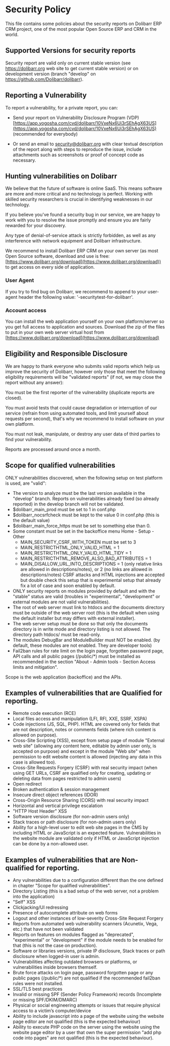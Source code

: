 # Security Policy

This file contains some policies about the security reports on Dolibarr ERP CRM project, one of the most popular Open Source ERP and CRM in the world.

## Supported Versions for security reports

Security report are valid only on current stable version (see https://dolibarr.org web site to get current stable version) or on development version (branch "develop" on https://github.com/Dolibarr/dolibarr).

## Reporting a Vulnerability

To report a vulnerability, for a private report, you can:

- Send your report on Vulnerability Disclosure Program (VDP) [https://app.yogosha.com/cvd/dolibarr/10VxeNx6Ui3rSEhAgX63US](https://app.yogosha.com/cvd/dolibarr/10VxeNx6Ui3rSEhAgX63US) (recommended for everybody)
<!--
- Or if you have permissions, use GitHub security advisory at [https://github.com/Dolibarr/dolibarr/security/advisories/new](https://github.com/Dolibarr/dolibarr/security/advisories/new)
-->
- Or send an email to security@dolibarr.org with clear textual description of the report along with steps to reproduce the issue, include attachments such as screenshots or proof of concept code as necessary.

## Hunting vulnerabilities on Dolibarr

We believe that the future of software is online SaaS. This means software are more and more critical and no technology is perfect. Working with skilled security researchers is crucial in identifying weaknesses in our technology.

If you believe you've found a security bug in our service, we are happy to work with you to resolve the issue promptly and ensure you are fairly rewarded for your discovery.

Any type of denial-of-service attack is strictly forbidden, as well as any interference with network equipment and Dolibarr infrastructure.

We recommend to install Dolibarr ERP CRM on your own server (as most Open Source software, download and use is free: [https://www.dolibarr.org/download](https://www.dolibarr.org/download)) to get access on every side of application.

### User Agent

If you try to find bug on Dolibarr, we recommend to append to your user-agent header the following value: '-securitytest-for-dolibarr'.

### Account access

You can install the web application yourself on your own platform/server so you get full access to application and sources. Download the zip of the files to put in your own web server virtual host from [https://www.dolibarr.org/download](https://www.dolibarr.org/download)

## Eligibility and Responsible Disclosure

We are happy to thank everyone who submits valid reports which help us improve the security of Dolibarr, however only those that meet the following eligibility requirements will be "validated reports" (if not, we may close the report without any answer):

You must be the first reporter of the vulnerability (duplicate reports are closed).

You must avoid tests that could cause degradation or interruption of our service (refrain from using automated tools, and limit yourself about requests per second), that's why we recommend to install software on your own platform.

You must not leak, manipulate, or destroy any user data of third parties to find your vulnerability.

Reports are processed around once a month.

## Scope for qualified vulnerabilities

ONLY vulnerabilities discovered, when the following setup on test platform is used, are "valid":

* The version to analyze must be the last version available in the "develop" branch. Reports on vulnerabilities already fixed (so already reported) in the develop branch will not be validated.   
* $dolibarr_main_prod must be set to 1 in conf.php
* $dolibarr_nocsrfcheck must be kept to the value 0 in conf.php (this is the default value)
* $dolibarr_main_force_https must be set to something else than 0.
* Some constant must be set in the backoffice menu Home - Setup - Other
  - MAIN_SECURITY_CSRF_WITH_TOKEN must be set to 3 
  - MAIN_RESTRICTHTML_ONLY_VALID_HTML = 1
  - MAIN_RESTRICTHTML_ONLY_VALID_HTML_TIDY = 1
  - MAIN_RESTRICTHTML_REMOVE_ALSO_BAD_ATTRIBUTES = 1 
  - MAIN_DISALLOW_URL_INTO_DESCRIPTIONS = 1 (only relative links are allowed in descriptions/notes), or 2 (no links are allowed in descriptions/notes)
  CSRF attacks and HTML injections are accepted but double check this setup that is experimental setup that already fix a lot of case and soon enabled by default.
* ONLY security reports on modules provided by default and with the "stable" status are valid (troubles in "experimental", "development" or external modules are not valid vulnerabilities).
* The root of web server must link to htdocs and the documents directory must be outside of the web server root (this is the default when using the default installer but may differs with external installer).
* The web server setup must be done so that only the documents directory is in write mode and directory listing is not allowed. The directory path htdocs/ must be read-only.
* The modules DebugBar and ModuleBuilder must NOT be enabled. (by default, these modules are not enabled. They are developer tools)
* Fail2ban rules for rate limit on the login page, forgotten password page, API calls and all public pages (/public/*) must be installed as recommended in the section "About - Admin tools - Section Access limits and mitigation".

Scope is the web application (backoffice) and the APIs.

## Examples of vulnerabilities that are Qualified for reporting.

* Remote code execution (RCE)
* Local files access and manipulation (LFI, RFI, XXE, SSRF, XSPA)
* Code injections (JS, SQL, PHP). HTML are covered only for fields that are not description, notes or comments fields (where rich content is allowed on purpose).
* Cross-Site Scripting (XSS), except from setup page of module "External web site" (allowing any content here, editable by admin user only, is accepted on purpose) and except 
  in the module "Web site" when permission to edit website content is allowed (injecting any data in this case is allowed too).
* Cross-Site Requests Forgery (CSRF) with real security impact (when using GET URLs, CSRF are qualified only for creating, updating or deleting data from pages restricted to admin users)
* Open redirect
* Broken authentication & session management
* Insecure direct object references (IDOR)
* Cross-Origin Resource Sharing (CORS) with real security impact
* Horizontal and vertical privilege escalation
* "HTTP Host Header" XSS
* Software version disclosure (for non-admin users only)
* Stack traces or path disclosure (for non-admin users only)
* Ability for a high-level user to edit web site pages in the CMS by including HTML or JavaScript is an expected feature. Vulnerabilities in the website module are validated only 
  if HTML or JavaScript injection can be done by a non-allowed user.

## Examples of vulnerabilities that are Non-qualified for reporting.

* Any vulnerabilities due to a configuration different than the one defined in chapter "Scope for qualified vulnerabilities".
* Directory Listing (this is a bad setup of the web server, not a problem into the application)
* "Self" XSS
* Clickjacking/UI redressing
* Presence of autocomplete attribute on web forms
* Logout and other instances of low-severity Cross-Site Request Forgery
* Reports from automated web vulnerability scanners (Acunetix, Vega, etc.) that have not been validated
* Reports on features on modules flagged as "deprecated", "experimental" or "development" if the module needs to be enabled for that (this is not the case on production).
* Software or libraries versions, private IP disclosure, Stack traces or path disclosure when logged-in user is admin.
* Vulnerabilities affecting outdated browsers or platforms, or vulnerabilities inside browsers themself.
* Brute force attacks on login page, password forgotten page or any public pages (/public/*) are not qualified if the recommended fail2ban rules were not installed.  
* SSL/TLS best practices
* Invalid or missing SPF (Sender Policy Framework) records (Incomplete or missing SPF/DKIM/DMARC)
* Physical or social engineering attempts or issues that require physical access to a victim’s computer/device
* Ability to include javascript into a page of the website using the website page editor are not qualified (this is the expected behaviour)
* Ability to execute PHP code on the server using the website using the website page editor by a user that own the super permission "add php code into pages" are not qualified (this is the expected behaviour).
 
